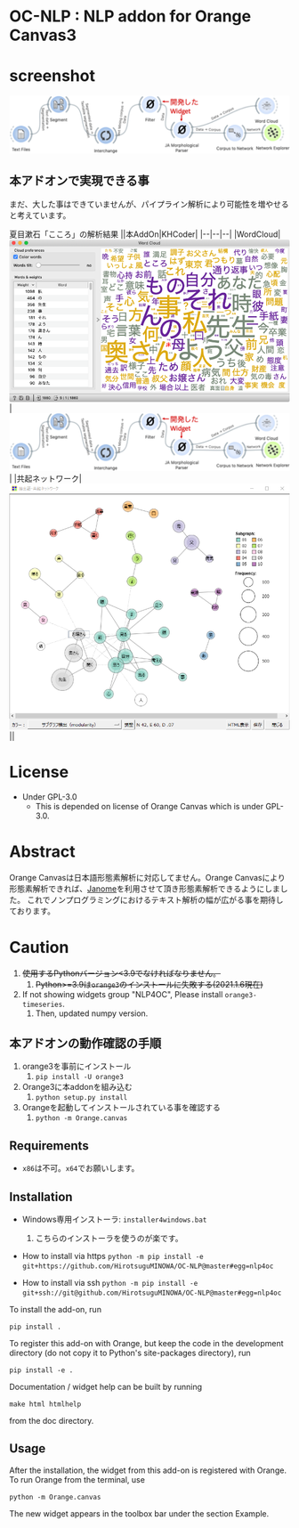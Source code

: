 OC-NLP : NLP addon for Orange Canvas3
=====================================

# screenshot
![screenshot](https://github.com/HirotsuguMINOWA/OC-NLP/blob/master/doc/widgets/fig/workflow1.png?raw=true)

## 本アドオンで実現できる事
まだ、大した事はできていませんが、パイプライン解析により可能性を増やせると考えています。

夏目漱石「こころ」の解析結果
||本AddOn|KHCoder|
|--|--|--|
|WordCloud|![OC-ExtractWord](https://github.com/HirotsuguMINOWA/OC-NLP/blob/dev/doc/widgets/fig/oc_ext_word1.png?raw=true)|![KHCoder-EW](https://github.com/HirotsuguMINOWA/OC-NLP/blob/master/doc/widgets/fig/workflow1.png?raw=true)|
|共起ネットワーク|![screenshot](https://github.com/HirotsuguMINOWA/OC-NLP/blob/dev/doc/widgets/fig/kh_net1.png?raw=true)||


# License
- Under GPL-3.0
   - This is depended on license of Orange Canvas which is under GPL-3.0.

# Abstract
Orange Canvasは日本語形態素解析に対応してません。Orange Canvasにより形態素解析できれば、[Janome](https://mocobeta.github.io/janome)を利用させて頂き形態素解析できるようにしました。
これでノンプログラミングにおけるテキスト解析の幅が広がる事を期待しております。

# Caution
1. ~~使用するPythonバージョン<3.9でなければなりません。~~
   1. ~~Python>=3.9は`orange3`のインストールに失敗する(2021.1.6現在)~~
2. If not showing widgets group "NLP4OC", Please install `orange3-timeseries`.
   1. Then, updated numpy version.

## 本アドオンの動作確認の手順
1. orange3を事前にインストール
   1. `pip install -U orange3`
2. Orange3に本addonを組み込む
   1. `python setup.py install`
3. Orangeを起動してインストールされている事を確認する
   1. `python -m Orange.canvas`

## Requirements
- `x86`は不可。`x64`でお願いします。

## Installation
- Windows専用インストーラ: `installer4windows.bat`
   1. こちらのインストーラを使うのが楽です。

- How to install via https
   `python -m pip install -e git+https://github.com/HirotsuguMINOWA/OC-NLP@master#egg=nlp4oc`

- How to install via ssh
   `python -m pip install -e git+ssh://git@github.com/HirotsuguMINOWA/OC-NLP@master#egg=nlp4oc`


To install the add-on, run

    pip install .

To register this add-on with Orange, but keep the code in the development directory (do not copy it to 
Python's site-packages directory), run

    pip install -e .

Documentation / widget help can be built by running

    make html htmlhelp

from the doc directory.

Usage
-----

After the installation, the widget from this add-on is registered with Orange. To run Orange from the terminal,
use

    python -m Orange.canvas

The new widget appears in the toolbox bar under the section Example.

